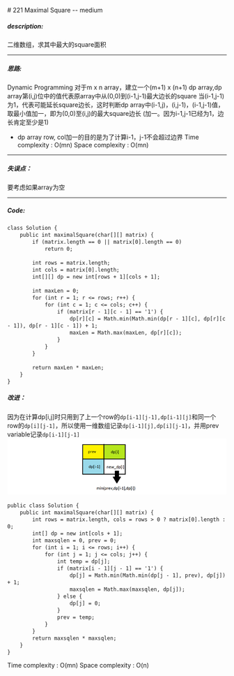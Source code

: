 \# 221 Maximal Square -- medium
##### description:
二维数组，求其中最大的square面积
****************
##### 思路:
Dynamic Programming
对于m x n array，建立一个(m+1) x (n+1) dp array,dp array第(i,j)位中的值代表原array中从(0,0)到(i-1,j-1)最大边长的square
当(i-1,j-1)为1，代表可能延长square边长，这时判断dp array中(i-1,j)，(i,j-1)，(i-1,j-1)值，取最小值加一，即为(0,0)至(i,j)的最大square边长 (加一。因为i-1,j-1已经为1，边长肯定至少是1)
- dp array row, col加一的目的是为了计算i-1，j-1不会超过边界
Time complexity : O(mn)
Space complexity : O(mn)
**********
##### 失误点：
要考虑如果array为空
********
##### Code:
```
class Solution {
    public int maximalSquare(char[][] matrix) {
        if (matrix.length == 0 || matrix[0].length == 0)
            return 0;

        int rows = matrix.length;
        int cols = matrix[0].length;
        int[][] dp = new int[rows + 1][cols + 1];

        int maxLen = 0;
        for (int r = 1; r <= rows; r++) {
            for (int c = 1; c <= cols; c++) {
                if (matrix[r - 1][c - 1] == '1') {
                    dp[r][c] = Math.min(Math.min(dp[r - 1][c], dp[r][c - 1]), dp[r - 1][c - 1]) + 1;
                    maxLen = Math.max(maxLen, dp[r][c]);
                }
            }
        }

        return maxLen * maxLen;
    }
}
```
##### 改进：
因为在计算dp[i,j]时只用到了上一个row的`dp[i-1][j-1],dp[i-1][j]`和同一个row的`dp[i][j-1]`，所以使用一维数组记录`dp[i-1][j],dp[i][j-1]`，并用prev variable记录`dp[i-1][j-1]`
<img src="image/145-221_Maximal_Square.png"/>
```
public class Solution {
    public int maximalSquare(char[][] matrix) {
        int rows = matrix.length, cols = rows > 0 ? matrix[0].length : 0;
        int[] dp = new int[cols + 1];
        int maxsqlen = 0, prev = 0;
        for (int i = 1; i <= rows; i++) {
            for (int j = 1; j <= cols; j++) {
                int temp = dp[j];
                if (matrix[i - 1][j - 1] == '1') {
                    dp[j] = Math.min(Math.min(dp[j - 1], prev), dp[j]) + 1;
                    maxsqlen = Math.max(maxsqlen, dp[j]);
                } else {
                    dp[j] = 0;
                }
                prev = temp;
            }
        }
        return maxsqlen * maxsqlen;
    }
}
```
Time complexity : O(mn)
Space complexity : O(n)
